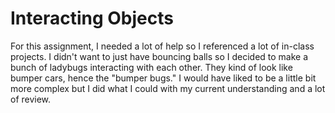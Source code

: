 # Interacting Objects #

For this assignment, I needed a lot of help so I referenced a lot of in-class projects. I didn't want to just have bouncing balls so I decided to make a bunch of ladybugs interacting with each other. They kind of look like bumper cars, hence the "bumper bugs." I would have liked to be a little bit more complex but I did what I could with my current understanding and a lot of review.

